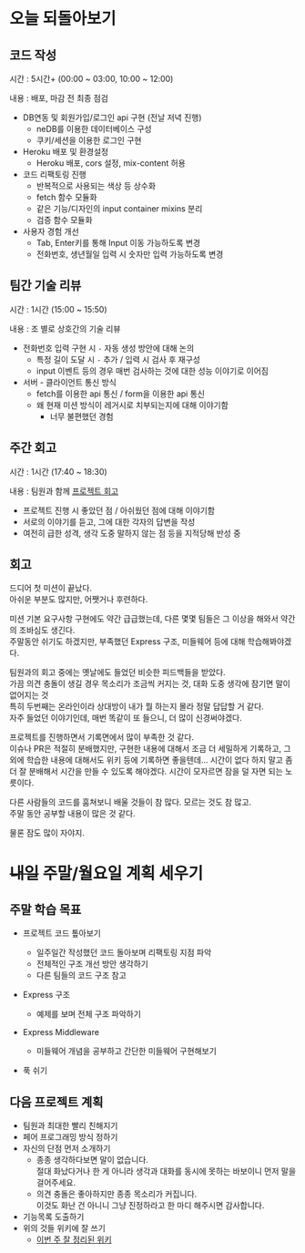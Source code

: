 # 오늘 되돌아보기

## 코드 작성

시간 : 5시간+ (00:00 ~ 03:00, 10:00 ~ 12:00)

내용 : 배포, 마감 전 최종 점검

- DB연동 및 회원가입/로그인 api 구현 (전날 저녁 진행)
  - neDB를 이용한 데이터베이스 구성
  - 쿠키/세션을 이용한 로그인 구현
- Heroku 배포 및 환경설정
  - Heroku 배포, cors 설정, mix-content 허용
- 코드 리팩토링 진행
  - 반복적으로 사용되는 색상 등 상수화
  - fetch 함수 모듈화
  - 같은 기능/디자인의 input container mixins 분리
  - 검증 함수 모듈화
- 사용자 경험 개선
  - Tab, Enter키를 통해 Input 이동 가능하도록 변경
  - 전화번호, 생년월일 입력 시 숫자만 입력 가능하도록 변경
    
## 팀간 기술 리뷰

시간 : 1시간 (15:00 ~ 15:50)

내용 : 조 별로 상호간의 기술 리뷰

- 전화번호 입력 구현 시 `-` 자동 생성 방안에 대해 논의
  - 특정 길이 도달 시 `-` 추가 / 입력 시 검사 후 재구성
  - input 이벤트 등의 경우 매번 검사하는 것에 대한 성능 이야기로 이어짐
- 서버 - 클라이언트 통신 방식
  - fetch를 이용한 api 통신 / form을 이용한 api 통신
  - 왜 현재 미션 방식이 레거시로 치부되는지에 대해 이야기함
    - 너무 불편했던 경험

## 주간 회고

시간 : 1시간 (17:40 ~ 18:30)

내용 : 팀원과 함께 [프로젝트 회고](https://github.com/woowa-techcamp-2021/baemin-8/wiki/%ED%94%84%EB%A1%9C%EC%A0%9D%ED%8A%B8-%EB%81%9D-%ED%9A%8C%EA%B3%A0)

- 프로젝트 진행 시 좋았던 점 / 아쉬웠던 점에 대해 이야기함
- 서로의 이야기를 듣고, 그에 대한 각자의 답변을 작성
- 여전히 급한 성격, 생각 도중 말하지 않는 점 등을 지적당해 반성 중

## 회고

드디어 첫 미션이 끝났다.  
아쉬운 부분도 많지만, 어쨋거나 후련하다.  

미션 기본 요구사항 구현에도 약간 급급했는데, 다른 몇몇 팀들은 그 이상을 해와서 약간의 조바심도 생긴다.  
주말동안 쉬기도 하겠지만, 부족했던 Express 구조, 미들웨어 등에 대해 학습해봐야겠다.

팀원과의 회고 중에는 옛날에도 들었던 비슷한 피드백들을 받았다.  
가끔 의견 충돌이 생길 경우 목소리가 조금씩 커지는 것, 대화 도중 생각에 잠기면 말이 없어지는 것  
특히 두번째는 온라인이라 상대방이 내가 뭘 하는지 몰라 정말 답답할 거 같다.  
자주 들었던 이야기인데, 매번 똑같이 또 들으니, 더 많이 신경써야겠다.

프로젝트를 진행하면서 기록면에서 많이 부족한 것 같다.  
이슈나 PR은 적절히 분배했지만, 구현한 내용에 대해서 조금 더 세밀하게 기록하고, 그 외에 학습한 내용에 대해서도 위키 등에 기록하면 좋을텐데...
시간이 없다 하지 말고 좀 더 잘 분배해서 시간을 만들 수 있도록 해야겠다. 시간이 모자르면 잠을 덜 자면 되는 노릇이다.

다른 사람들의 코드를 훔쳐보니 배울 것들이 참 많다. 모르는 것도 참 많고.  
주말 동안 공부할 내용이 많은 것 같다.

물론 잠도 많이 자야지.

# ~~내일~~ 주말/월요일 계획 세우기

## 주말 학습 목표

- 프로젝트 코드 톺아보기
  - 일주일간 작성했던 코드 돌아보며 리팩토링 지점 파악
  - 전체적인 구조 개선 방안 생각하기
  - 다른 팀들의 코드 구조 참고

- Express 구조
  - 예제를 보며 전체 구조 파악하기
- Express Middleware
  - 미들웨어 개념을 공부하고 간단한 미들웨어 구현해보기
  
- 푹 쉬기

## 다음 프로젝트 계획

- 팀원과 최대한 빨리 친해지기
- 페어 프로그래밍 방식 정하기
- 자신의 단점 먼저 소개하기
  - 종종 생각하다보면 말이 없습니다.  
    절대 화났다거나 한 게 아니라 생각과 대화를 동시에 못하는 바보이니 먼저 말을 걸어주세요.
  - 의견 충돌은 좋아하지만 종종 목소리가 커집니다.  
    이것도 화난 건 아니니 그냥 진정하라고 한 마디 해주시면 감사합니다.
- 기능목록 도출하기
- 위의 것들 위키에 잘 쓰기
  - [이번 주 잘 정리된 위키](https://github.com/woowa-techcamp-2021/baemin-6/wiki)